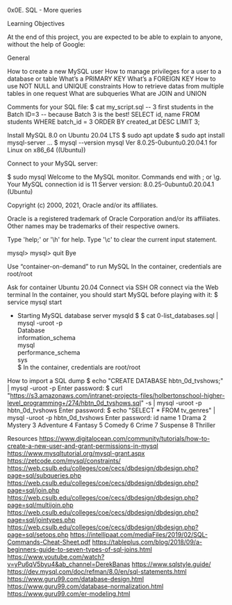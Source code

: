 0x0E. SQL - More queries



Learning Objectives

At the end of this project, you are expected to be able to explain to anyone, without the help of Google:

General

How to create a new MySQL user
How to manage privileges for a user to a database or table
What’s a PRIMARY KEY
What’s a FOREIGN KEY
How to use NOT NULL and UNIQUE constraints
How to retrieve datas from multiple tables in one request
What are subqueries
What are JOIN and UNION

Comments for your SQL file:
$ cat my_script.sql
-- 3 first students in the Batch ID=3
-- because Batch 3 is the best!
SELECT id, name FROM students WHERE batch_id = 3 ORDER BY created_at DESC LIMIT 3;


Install MySQL 8.0 on Ubuntu 20.04 LTS
$ sudo apt update
$ sudo apt install mysql-server
...
$ mysql --version
mysql  Ver 8.0.25-0ubuntu0.20.04.1 for Linux on x86_64 ((Ubuntu))



Connect to your MySQL server:

$ sudo mysql
Welcome to the MySQL monitor.  Commands end with ; or \g.
Your MySQL connection id is 11
Server version: 8.0.25-0ubuntu0.20.04.1 (Ubuntu)

Copyright (c) 2000, 2021, Oracle and/or its affiliates.

Oracle is a registered trademark of Oracle Corporation and/or its
affiliates. Other names may be trademarks of their respective
owners.

Type 'help;' or '\h' for help. Type '\c' to clear the current input statement.

mysql>
mysql> quit
Bye


Use “container-on-demand” to run MySQL
In the container, credentials are root/root

Ask for container Ubuntu 20.04
Connect via SSH
OR connect via the Web terminal
In the container, you should start MySQL before playing with it:
$ service mysql start                                                   
 * Starting MySQL database server mysqld 
$
$ cat 0-list_databases.sql | mysql -uroot -p                               
Database                                                                                   
information_schema                                                                         
mysql                                                                                      
performance_schema                                                                         
sys                      
$
In the container, credentials are root/root




How to import a SQL dump
$ echo "CREATE DATABASE hbtn_0d_tvshows;" | mysql -uroot -p
Enter password: 
$ curl "https://s3.amazonaws.com/intranet-projects-files/holbertonschool-higher-level_programming+/274/hbtn_0d_tvshows.sql" -s | mysql -uroot -p hbtn_0d_tvshows
Enter password: 
$ echo "SELECT * FROM tv_genres" | mysql -uroot -p hbtn_0d_tvshows
Enter password: 
id  name
1   Drama
2   Mystery
3   Adventure
4   Fantasy
5   Comedy
6   Crime
7   Suspense
8   Thriller



Resources
https://www.digitalocean.com/community/tutorials/how-to-create-a-new-user-and-grant-permissions-in-mysql
https://www.mysqltutorial.org/mysql-grant.aspx
https://zetcode.com/mysql/constraints/
https://web.csulb.edu/colleges/coe/cecs/dbdesign/dbdesign.php?page=sql/subqueries.php
https://web.csulb.edu/colleges/coe/cecs/dbdesign/dbdesign.php?page=sql/join.php
https://web.csulb.edu/colleges/coe/cecs/dbdesign/dbdesign.php?page=sql/multijoin.php
https://web.csulb.edu/colleges/coe/cecs/dbdesign/dbdesign.php?page=sql/jointypes.php
https://web.csulb.edu/colleges/coe/cecs/dbdesign/dbdesign.php?page=sql/setops.php
https://intellipaat.com/mediaFiles/2019/02/SQL-Commands-Cheat-Sheet.pdf
https://tableplus.com/blog/2018/09/a-beginners-guide-to-seven-types-of-sql-joins.html
https://www.youtube.com/watch?v=yPu6qV5byu4&ab_channel=DerekBanas
https://www.sqlstyle.guide/
https://dev.mysql.com/doc/refman/8.0/en/sql-statements.html
https://www.guru99.com/database-design.html
https://www.guru99.com/database-normalization.html
https://www.guru99.com/er-modeling.html

